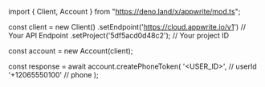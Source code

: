 import { Client, Account } from "https://deno.land/x/appwrite/mod.ts";

const client = new Client()
    .setEndpoint('https://cloud.appwrite.io/v1') // Your API Endpoint
    .setProject('5df5acd0d48c2'); // Your project ID

const account = new Account(client);

const response = await account.createPhoneToken(
    '<USER_ID>', // userId
    '+12065550100' // phone
);
